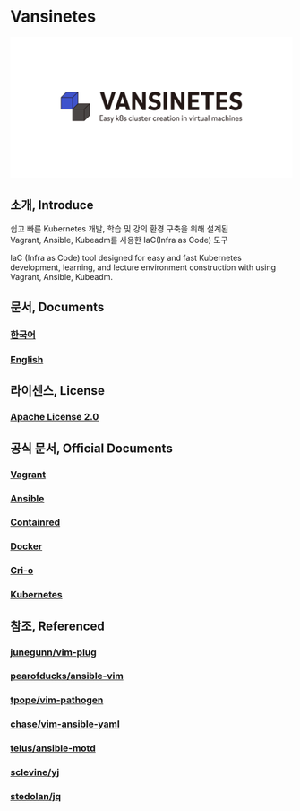 # Vansinetes
![vansinetes](assets/jpg/vansinetes_default_horizon.jpg)
## 소개, Introduce
쉽고 빠른 Kubernetes 개발, 학습 및 강의 환경 구축을 위해 설계된<br/>
Vagrant, Ansible, Kubeadm를 사용한 IaC(Infra as Code) 도구

IaC (Infra as Code) tool designed for easy and fast Kubernetes development, learning, and lecture environment construction with using Vagrant, Ansible, Kubeadm.

## 문서, Documents
### [한국어](https://github.com/rayshoo/vansible_with_kubeadm/wiki/Korean)
### [English](https://github.com/rayshoo/vansible_with_kubeadm/wiki/English)

## 라이센스, License

### [Apache License 2.0](LICENSE)

## 공식 문서, Official Documents

### [Vagrant](https://www.vagrantup.com/docs)

### [Ansible](https://docs.ansible.com/)

### [Containred](https://containerd.io/)

### [Docker](https://docs.docker.com/)

### [Cri-o](https://cri-o.io/)

### [Kubernetes](https://kubernetes.io/ko/docs/home/)

## 참조, Referenced
### [junegunn/vim-plug](https://github.com/junegunn/vim-plug)
### [pearofducks/ansible-vim](https://github.com/pearofducks/ansible-vim)
### [tpope/vim-pathogen](https://github.com/tpope/vim-pathogen)
### [chase/vim-ansible-yaml](https://github.com/chase/vim-ansible-yaml)
### [telus/ansible-motd](https://github.com/telus/ansible-motd)
### [sclevine/yj](https://github.com/sclevine/yj)
### [stedolan/jq](https://github.com/stedolan/jq)
